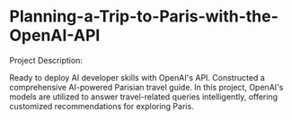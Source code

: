 # Planning-a-Trip-to-Paris-with-the-OpenAI-API
Project Description:

Ready to deploy AI developer skills with OpenAI's API. Constructed a comprehensive AI-powered Parisian travel guide. 
In this project, OpenAI's models are utilized to answer travel-related queries intelligently, offering customized recommendations for exploring Paris.
